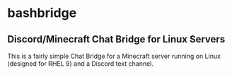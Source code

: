 # bashbridge

## Discord/Minecraft Chat Bridge for Linux Servers

This is a fairly simple Chat Bridge for a Minecraft server running on Linux (designed for RHEL 9) and a Discord text channel.
